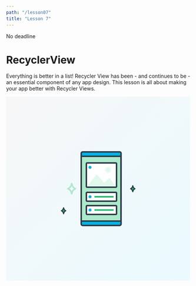 ```yaml
---
path: "/lesson07"
title: "Lesson 7"
---
```


<deadline>No deadline</deadline>

<text-box variant='learningObjectives' name='Learning objectives'>
</text-box>

# RecyclerView

Everything is better in a list! Recycler View has been - and continues to be - an essential component of any app design. This lesson is all about making your app better with Recycler Views.

![RecyclerView](./1-7-recycler-view2x.jpg)

<exercises-in-this-section></exercises-in-this-section>
